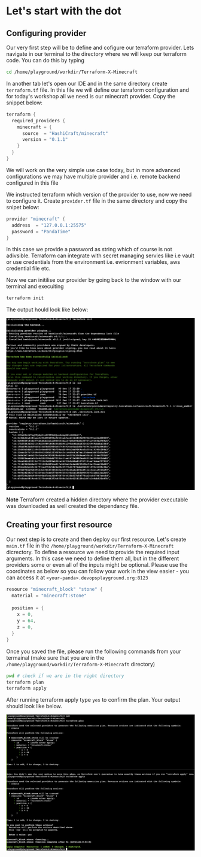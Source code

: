 # Let's start with the dot

## Configuring provider
Our very first step will be to define and cofigure our terraform provider. Lets navigate in our terminal to the directory where we will keep our terraform code. You can do this by typing 
```bash
cd /home/playground/workdir/Terraform-X-Minecraft
```
In another tab let's open our IDE and in the same directory create `terraform.tf` file. In this file we will define our terraform configuration and for today's workshop all we need is our minecraft provider. Copy the snippet below:
```go
terraform {
  required_providers {
    minecraft = {
      source  = "HashiCraft/minecraft"
      version = "0.1.1"
    }
  }
}
```
We will work on the very simple use case today, but in more advanced configurations we may have multiple provider and i.e. remote backend configured in this file

We instructed terraform which version of the provider to use, now we need to configure it. Create `provider.tf` file in the same directory and copy the snipet below:
```go
provider "minecraft" {
  address  = "127.0.0.1:25575"
  password = "PandaTime"
}
```
In this case we provide a password as string which of course is not adivsible. Terraform can integrate with secret managing servies like i.e vault or use credentials from the environment i.e. evrionment variables, aws credential file etc.

Now we can initilise our provider by going back to the window with our terminal and execuiting
```bash
terraform init
```
The output hould look like below:

<p align="center">
  <img src="./images/tf-init.png" />
</p>

<b>Note</b> Terraform created a hidden directory where the provider executable was downloaded as well created the dependancy file.

## Creating your first resource 

Our next step is to create and then deploy our first resource. Let's create `main.tf` file in the `/home/playground/workdir/Terraform-X-Minecraft` dicrectory. To define a resource we need to provide the required input arguments. In this case we need to define them all, but in the different providers some or even all of the inputs might be optional. Please use the coordinates as below so you can follow your work in the view easier - you can access it at `<your-panda>.devopsplayground.org:8123`

```go
resource "minecraft_block" "stone" {
  material = "minecraft:stone"

  position = {
    x = 0,
    y = 64,
    z = 0,
  }
}

```
Once you saved the file, please run the following commands from your termainal (make sure that you are in the `/home/playground/workdir/Terraform-X-Minecraft` directory)
```bash
pwd # check if we are in the right directory
terraform plan
terraform apply
```
After running terraform apply type `yes` to confirm the plan. Your output should look like below.
<p align="center">
  <img src="./images/tf-plan-apply.png" />
</p>
